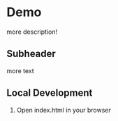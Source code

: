 # Demo

more description!

## Subheader

more text


## Local Development

1. Open index.html in your browser